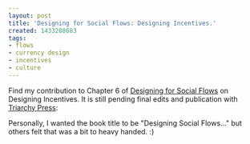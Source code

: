 ```yaml
---
layout: post
title: 'Designing for Social Flows: Designing Incentives.'
created: 1433208683
tags:
- flows
- currency design
- incentives
- culture
---
```

<p>Find my contribution to Chapter 6 of <a href="/blog/designing-social-flows-chapter-6-designing-incentives">Designing for Social Flows</a> on Designing Incentives. It is still pending final edits and publication with <a href="http://www.triarchypress.net/jean-russell.html">Triarchy Press</a>:&nbsp;</p><p>Personally, I wanted the book title to be "Designing Social Flows..." but others felt that was a bit to heavy handed. :)</p>
